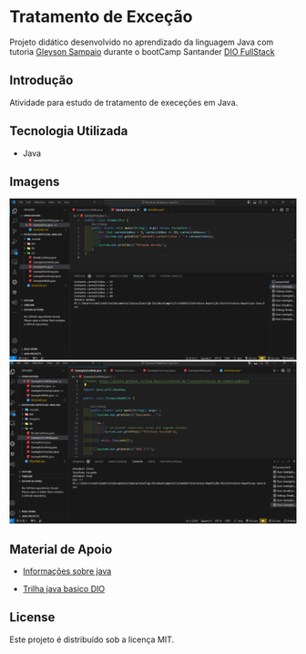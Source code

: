 # Tratamento de Exceção

Projeto didático desenvolvido no aprendizado da linguagem Java com tutoria [Gleyson Sampaio](https://www.linkedin.com/in/glysns/) durante o bootCamp Santander [DIO FullStack](https://www.dio.me/)

## Introdução

Atividade para estudo de tratamento de execeções em Java.

## Tecnologia Utilizada

- Java

## Imagens

![1](https://github.com/ancgci/Estruturas-Repeticao-Java-Dio/blob/main/imagens/1.png)
![2](https://github.com/ancgci/Estruturas-Repeticao-Java-Dio/blob/main/imagens/2.png)


## Material de Apoio

- [Informações sobre java](https://glysns.gitbook.io/java-basico)

- [Trilha java basico DIO](https://github.com/digitalinnovationone/trilha-java-basico)

## License

Este projeto é distribuído sob a licença MIT.
